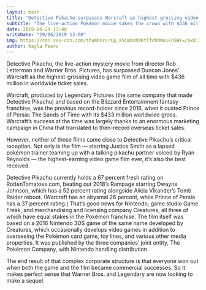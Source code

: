 ```yaml
---
layout: main
title: "Detective Pikachu surpasses Warcraft as highest-grossing video game film of all time"
subtitle: "The live-action Pokémon movie takes the crown with $436 million"
date: 2019-06-29 13:40
writeDate: "29/06/2019 13:00"
img: https://cdn.vox-cdn.com/thumbor/rCp_X5imbcN9KtTfcMdWn1FnSWY=/0x0:1920x804/920x613/filters:focal(807x249:1113x555):format(webp)/cdn.vox-cdn.com/uploads/chorus_image/image/64744777/pokemon_detective_pikachu_photo01.0.jpg
author: Kayla Peers
---
```


Detective Pikachu, the live-action mystery movie from director Rob Letterman and Warner Bros. Pictures, has surpassed Duncan Jones’ Warcraft as the highest-grossing video game film of all time with $436 million in worldwide ticket sales.

Warcraft, produced by Legendary Pictures (the same company that made Detective Pikachu) and based on the Blizzard Entertainment fantasy franchise, was the previous record-holder since 2016, when it ousted Prince of Persia: The Sands of Time with its $433 million worldwide gross. Warcraft’s success at the time was largely thanks to an enormous marketing campaign in China that translated to then-record overseas ticket sales.

However, neither of those films came close to Detective Pikachu’s critical reception. Not only is the film — starring Justice Smith as a lapsed pokémon trainer teaming up with a talking pikachu partner voiced by Ryan Reynolds — the highest-earning video game film ever, it’s also the best received.

Detective Pikachu currently holds a 67 percent fresh rating on RottenTomatoes.com, beating out 2018’s Rampage starring Dwayne Johnson, which has a 52 percent rating alongside Alicia Vikander’s Tomb Raider reboot. (Warcraft has an abysmal 26 percent, while Prince of Persia has a 37 percent rating.)
That’s good news for Nintendo, game studio Game Freak, and merchandising and licensing company Creatures, all three of which have equal stakes in the Pokémon franchise. The film itself was based on a 2016 Nintendo 3DS game of the same name developed by Creatures, which occasionally develops video games in addition to overseeing the Pokémon card game, toy lines, and various other media properties. It was published by the three companies’ joint entity, The Pokémon Company, with Nintendo handling distribution.

The end result of that complex corporate structure is that everyone won out when both the game and the film became commercial successes. So it makes perfect sense that Warner Bros. and Legendary are now looking to make a sequel.